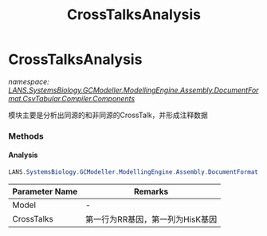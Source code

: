 ﻿---
title: CrossTalksAnalysis
---

# CrossTalksAnalysis
_namespace: [LANS.SystemsBiology.GCModeller.ModellingEngine.Assembly.DocumentFormat.CsvTabular.Compiler.Components](N-LANS.SystemsBiology.GCModeller.ModellingEngine.Assembly.DocumentFormat.CsvTabular.Compiler.Components.html)_

模块主要是分析出同源的和非同源的CrossTalk，并形成注释数据



### Methods

#### Analysis
```csharp
LANS.SystemsBiology.GCModeller.ModellingEngine.Assembly.DocumentFormat.CsvTabular.Compiler.Components.CrossTalksAnalysis.Analysis(LANS.SystemsBiology.GCModeller.ModellingEngine.Assembly.DocumentFormat.CsvTabular.FileStream.IO.XmlresxLoader,Microsoft.VisualBasic.DocumentFormat.Csv.DocumentStream.File)
```


|Parameter Name|Remarks|
|--------------|-------|
|Model|-|
|CrossTalks|第一行为RR基因，第一列为HisK基因|



